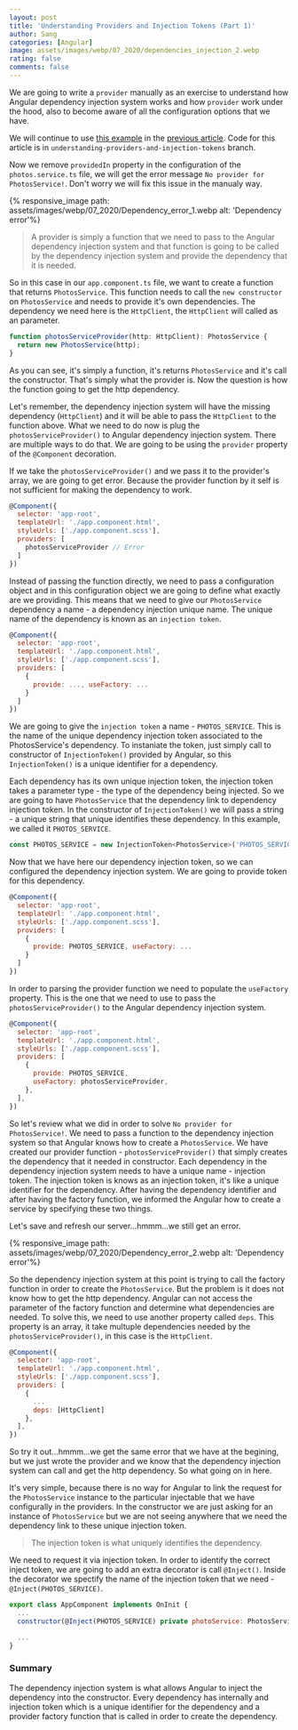 ```yaml
---
layout: post
title: 'Understanding Providers and Injection Tokens (Part 1)'
author: Sang
categories: [Angular]
image: assets/images/webp/07_2020/dependencies_injection_2.webp
rating: false
comments: false
---
```


We are going to write a `provider` manually as an exercise to understand how Angular dependency injection system works and how `provider` work under the hood, also to become aware of all the configuration options that we have.

We will continue to use [this example](https://github.com/ngocsangyem/angular-dependencies-injection-demo) in the [previous article](/Angular-Dependency-Injection/). Code for this article is in `understanding-providers-and-injection-tokens` branch.

Now we remove `providedIn` property in the configuration of the `photos.service.ts` file, we will get the error message `No provider for PhotosService!`. Don't worry we will fix this issue in the manualy way.

{% responsive_image path: assets/images/webp/07_2020/Dependency_error_1.webp alt: 'Dependency error'%}

> A provider is simply a function that we need to pass to the Angular dependency injection system and that function is going to be called by the dependency injection system and provide the dependency that it is needed.

So in this case in our `app.component.ts` file, we want to create a function that returns `PhotosService`. This function needs to call the `new constructor` on `PhotosService` and needs to provide it's own dependencies. The dependency we need here is the `HttpClient`, the `HttpClient` will called as an parameter.

```javascript
function photosServiceProvider(http: HttpClient): PhotosService {
  return new PhotosService(http);
}
```

As you can see, it's simply a function, it's returns `PhotosService` and it's call the constructor. That's simply what the provider is. Now the question is how the function going to get the http dependency.

Let's remember, the dependency injection system will have the missing dependency (`HttpClient`) and it will be able to pass the `HttpClient` to the function above. What we need to do now is plug the `photosServiceProvider()` to Angular dependency injection system. There are multiple ways to do that. We are going to be using the `provider` property of the `@Component` decoration.

If we take the `photosServiceProvider()` and we pass it to the provider's array, we are going to get error. Because the provider function by it self is not sufficient for making the dependency to work.

```javascript
@Component({
  selector: 'app-root',
  templateUrl: './app.component.html',
  styleUrls: ['./app.component.scss'],
  providers: [
    photosServiceProvider // Error
  ]
})
```

Instead of passing the function directly, we need to pass a configuration object and in this configuration object we are going to define what exactly are we providing. This means that we need to give our `PhotosService` dependency a name - a dependency injection unique name. The unique name of the dependency is known as an `injection token`.

```javascript
@Component({
  selector: 'app-root',
  templateUrl: './app.component.html',
  styleUrls: ['./app.component.scss'],
  providers: [
    {
      provide: ..., useFactory: ...
    }
  ]
})
```

We are going to give the `injection token` a name - `PHOTOS_SERVICE`. This is the name of the unique dependency injection token associated to the PhotosService's dependency. To instaniate the token, just simply call to constructor of `InjectionToken()` provided by Angular, so this `InjectionToken()` is a unique identifier for a dependency.

Each dependency has its own unique injection token, the injection token takes a parameter type - the type of the dependency being injected. So we are going to have `PhotosService` that the dependency link to dependency injection token. In the constructor of `InjectionToken()` we will pass a string - a unique string that unique identifies these dependency. In this example, we called it `PHOTOS_SERVICE`.

```javascript
const PHOTOS_SERVICE = new InjectionToken<PhotosService>('PHOTOS_SERVICE');
```

Now that we have here our dependency injection token, so we can configured the dependency injection system. We are going to provide token for this dependency.

```javascript
@Component({
  selector: 'app-root',
  templateUrl: './app.component.html',
  styleUrls: ['./app.component.scss'],
  providers: [
    {
      provide: PHOTOS_SERVICE, useFactory: ...
    }
  ]
})
```
In order to parsing the provider function we need to populate the `useFactory` property. This is the one that we need to use to pass the `photosServiceProvider()` to the Angular dependency injection system.

```javascript
@Component({
  selector: 'app-root',
  templateUrl: './app.component.html',
  styleUrls: ['./app.component.scss'],
  providers: [
    {
      provide: PHOTOS_SERVICE,
      useFactory: photosServiceProvider,
    },
  ],
})
```

So let's review what we did in order to solve `No provider for PhotosService!`. We need to pass a function to the dependency injection system so that Angular knows how to create a `PhotosService`. We have created our provider function - `photosServiceProvider()` that simply creates the dependency that it needed in constructor. Each dependency in the dependency injection system needs to have a unique name - injection token. The injection token is knows as an injection token, it's like a unique identifier for the dependency. After having the dependency identifier and after having the factory function, we informed the Angular how to create a service by specifying these two things.

Let's save and refresh our server...hmmm...we still get an error.

{% responsive_image path: assets/images/webp/07_2020/Dependency_error_2.webp alt: 'Dependency error'%}

So the dependency injection system at this point is trying to call the factory function in order to create the `PhotosService`. But the problem is it does not know how to get the http dependency. Angular can not access the parameter of the factory function and determine what dependencies are needed. To solve this, we need to use another property called `deps`. This property is an array, it take multuple dependencies needed by the `photosServiceProvider()`, in this case is the `HttpClient`.

```javascript
@Component({
  selector: 'app-root',
  templateUrl: './app.component.html',
  styleUrls: ['./app.component.scss'],
  providers: [
    {
      ...
      deps: [HttpClient]
    },
  ],
})
```

So try it out...hmmm...we get the same error that we have at the begining, but we just wrote the provider and we know that the dependency injection system can call and get the http dependency. So what going on in here.

It's very simple, because there is no way for Angular to link the request for the `PhotosService` instance to the particular injectable that we have configurally in the providers. In the constructor we are just asking for an instance of `PhotosService` but we are not seeing anywhere that we need the dependency link to these unique injection token.

> The injection token is what uniquely identifies the dependency.

We need to request it via injection token. In order to identify the correct inject token, we are going to add an extra decorator is call `@Inject()`. Inside the decorator we spectify the name of the injection token that we need -  `@Inject(PHOTOS_SERVICE)`.

```javascript
export class AppComponent implements OnInit {
  ...
  constructor(@Inject(PHOTOS_SERVICE) private photoService: PhotosService) {}

  ...
}
```

### Summary

The dependency injection system is what allows Angular to inject the dependency into the constructor. Every dependency has internally and injection token which is a unique identifier for the dependency and a provider factory function that is called in order to create the dependency.